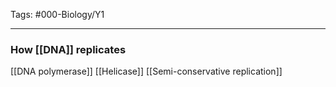 Tags: #000-Biology/Y1

---
### How [[DNA]] replicates
[[DNA polymerase]]
[[Helicase]]
[[Semi-conservative replication]]

